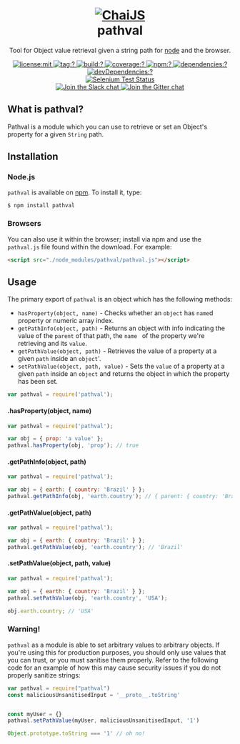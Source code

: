 <h1 align=center>
  <a href="http://chaijs.com" title="Chai Documentation">
    <img alt="ChaiJS" src="http://chaijs.com/img/chai-logo.png">
  </a>
  <br>
  pathval
</h1>

<p align=center>
   Tool for Object value retrieval given a string path for <a href="http://nodejs.org">node</a> and the browser.
</p>

<p align=center>
  <a href="./LICENSE">
    <img
      alt="license:mit"
      src="https://img.shields.io/badge/license-mit-green.svg?style=flat-square"
    />
  </a>
  <a href="https://github.com/chaijs/pathval/releases">
    <img
      alt="tag:?"
      src="https://img.shields.io/github/tag/chaijs/pathval.svg?style=flat-square"
    />
  </a>
  <a href="https://travis-ci.org/chaijs/pathval">
    <img
      alt="build:?"
      src="https://img.shields.io/travis/chaijs/pathval/master.svg?style=flat-square"
    />
  </a>
  <a href="https://coveralls.io/r/chaijs/pathval">
    <img
      alt="coverage:?"
      src="https://img.shields.io/coveralls/chaijs/pathval/master.svg?style=flat-square"
    />
  </a>
  <a href="https://www.npmjs.com/packages/pathval">
    <img
      alt="npm:?"
      src="https://img.shields.io/npm/v/pathval.svg?style=flat-square"
    />
  </a>
  <a href="https://www.npmjs.com/packages/pathval">
    <img
      alt="dependencies:?"
      src="https://img.shields.io/npm/dm/pathval.svg?style=flat-square"
    />
  </a>
  <a href="">
    <img
      alt="devDependencies:?"
      src="https://img.shields.io/david/chaijs/pathval.svg?style=flat-square"
    />
  </a>
  <br/>
  <a href="https://saucelabs.com/u/chaijs-pathval">
    <img
      alt="Selenium Test Status"
      src="https://saucelabs.com/browser-matrix/chaijs-pathval.svg"
    />
  </a>
  <br>
  <a href="https://chai-slack.herokuapp.com/">
    <img
      alt="Join the Slack chat"
      src="https://img.shields.io/badge/slack-join%20chat-E2206F.svg?style=flat-square"
    />
  </a>
  <a href="https://gitter.im/chaijs/chai">
    <img
      alt="Join the Gitter chat"
      src="https://img.shields.io/badge/gitter-join%20chat-D0104D.svg?style=flat-square"
    />
  </a>
</p>

## What is pathval?

Pathval is a module which you can use to retrieve or set an Object's property for a given `String` path.

## Installation

### Node.js

`pathval` is available on [npm](http://npmjs.org). To install it, type:

    $ npm install pathval

### Browsers

You can also use it within the browser; install via npm and use the `pathval.js` file found within the download. For example:

```html
<script src="./node_modules/pathval/pathval.js"></script>
```

## Usage

The primary export of `pathval` is an object which has the following methods:

* `hasProperty(object, name)` - Checks whether an `object` has `name`d property or numeric array index.
* `getPathInfo(object, path)` - Returns an object with info indicating the value of the `parent` of that path, the `name ` of the property we're retrieving and its `value`.
* `getPathValue(object, path)` - Retrieves the value of a property at a given `path` inside an `object`'.
* `setPathValue(object, path, value)` - Sets the `value` of a property at a given `path` inside an `object` and returns the object in which the property has been set.

```js
var pathval = require('pathval');
```

#### .hasProperty(object, name)

```js
var pathval = require('pathval');

var obj = { prop: 'a value' };
pathval.hasProperty(obj, 'prop'); // true
```

#### .getPathInfo(object, path)

```js
var pathval = require('pathval');

var obj = { earth: { country: 'Brazil' } };
pathval.getPathInfo(obj, 'earth.country'); // { parent: { country: 'Brazil'  }, name: 'country', value: 'Brazil', exists: true }
```

#### .getPathValue(object, path)

```js
var pathval = require('pathval');

var obj = { earth: { country: 'Brazil' } };
pathval.getPathValue(obj, 'earth.country'); // 'Brazil'
```

#### .setPathValue(object, path, value)

```js
var pathval = require('pathval');

var obj = { earth: { country: 'Brazil' } };
pathval.setPathValue(obj, 'earth.country', 'USA');

obj.earth.country; // 'USA'
```


### Warning!

`pathval` as a module is able to set arbitrary values to arbitrary objects. If you're using this for production purposes, you should only use values that you can trust, or you must sanitise them properly. Refer to the following code for an example of how this may cause security issues if you do not properly sanitize strings:

```js
var pathval = require("pathval")
const maliciousUnsanitisedInput = '__proto__.toString'


const myUser = {}
pathval.setPathValue(myUser, maliciousUnsanitisedInput, '1')

Object.prototype.toString === '1' // oh no!
```

